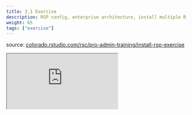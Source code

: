 ```yaml
---
title: 3.1 Exercise
description: RSP config, enterprise architecture, install multiple R
weight: 65
tags: ["exercise"]
---
```


source: <a href="https://colorado.rstudio.com/rsc/pro-admin-training/install-rsp-exercise" target="_blank">colorado.rstudio.com/rsc/pro-admin-training/install-rsp-exercise</a>

<script src="/js/iframeResizer.min.js" type="text/javascript"></script>

<div class="responsive-container-learnr">

  <div class="animated-r-wrapper">
    <div class="animated-r-vertical">
      <div class="animated-r-circle"></div>
    </div>
    <div class="animated-r-diagonal"></div>
  </div>

  <iframe id="learnr_iframe"
    src="https://colorado.rstudio.com/rsc/pro-admin-training/install-rsp-exercise" 
    gesture="media"  allowfullscreen
    scrolling="yes">
  </iframe>
</div>

<script>
  iFrameResize({ checkOrigin: 'https://colorado.rstudio.com/rsc/' , log: false }, '#learnr_iframe')
</script>


